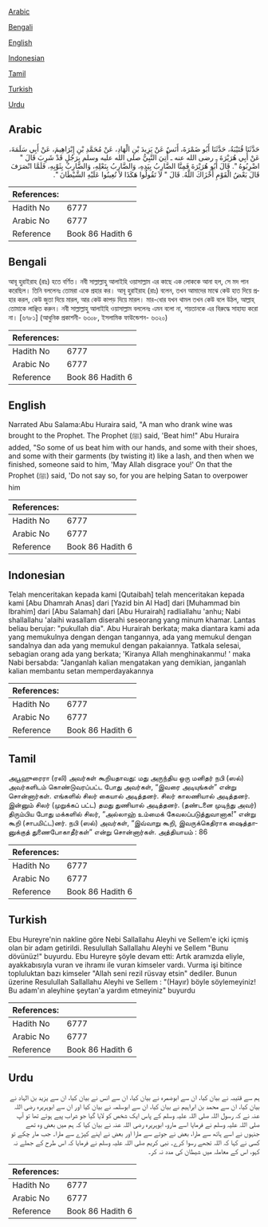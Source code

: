 [Arabic](#arabic)

[Bengali](#bengali)

[English](#english)

[Indonesian](#indonesian)

[Tamil](#tamil)

[Turkish](#turkish)

[Urdu](#urdu)

## Arabic


<div dir="rtl" lang="ar" style={{fontSize:'larger',backgroundColor:'#f8f9fa',padding:20}}>
حَدَّثَنَا قُتَيْبَةُ، حَدَّثَنَا أَبُو ضَمْرَةَ، أَنَسٌ عَنْ يَزِيدَ بْنِ الْهَادِ، عَنْ مُحَمَّدِ بْنِ إِبْرَاهِيمَ، عَنْ أَبِي سَلَمَةَ، عَنْ أَبِي هُرَيْرَةَ ـ رضى الله عنه ـ أُتِيَ النَّبِيُّ صلى الله عليه وسلم بِرَجُلٍ قَدْ شَرِبَ قَالَ ‏"‏ اضْرِبُوهُ ‏"‏‏.‏ قَالَ أَبُو هُرَيْرَةَ فَمِنَّا الضَّارِبُ بِيَدِهِ، وَالضَّارِبُ بِنَعْلِهِ، وَالضَّارِبُ بِثَوْبِهِ، فَلَمَّا انْصَرَفَ قَالَ بَعْضُ الْقَوْمِ أَخْزَاكَ اللَّهُ‏.‏ قَالَ ‏"‏ لاَ تَقُولُوا هَكَذَا لاَ تُعِينُوا عَلَيْهِ الشَّيْطَانَ ‏"‏‏.‏
</div>
<div style={{backgroundColor:'#f8f9fa',padding:20, marginBottom: 10}}><table> <thead> <tr> <th>References:</th> <th></th> </tr> </thead> <tbody><tr><td>Hadith No</td><td>6777</td></tr><tr><td>Arabic No</td><td>6777</td></tr><tr><td>Reference</td><td>Book 86 Hadith 6</td></tr></tbody></table></div>

## Bengali


<div dir="ltr" lang="bn" style={{fontSize:'larger',backgroundColor:'#f8f9fa',padding:20}}>
আবূ হুরাইরাহ (রাঃ) হতে বর্ণিত। নবী সাল্লাল্লাহু আলাইহি ওয়াসাল্লাম এর কাছে এক লোককে আনা হল, সে মদ পান করেছিল। তিনি বললেনঃ তোমরা একে প্রহার কর। আবূ হুরাইরাহ (রাঃ) বলেন, তখন আমাদের মাঝে কেউ হাত দিয়ে প্রহার করল, কেউ জুতা দিয়ে মারল, আর কেউ কাপড় দিয়ে মারল। মার-ধোর যখন থামল তখন কেউ বলে উঠল, আল্লাহ্ তোমাকে লাঞ্ছিত করুন। নবী সাল্লাল্লাহু আলাইহি ওয়াসাল্লাম বললেনঃ এমন বলো না, শয়তানকে এর বিরুদ্ধে সাহায্য করো না। [৬৭৮১] (আধুনিক প্রকাশনী- ৬৩০৮, ইসলামিক ফাউন্ডেশন- ৬৩২০)
</div>
<div style={{backgroundColor:'#f8f9fa',padding:20, marginBottom: 10}}><table> <thead> <tr> <th>References:</th> <th></th> </tr> </thead> <tbody><tr><td>Hadith No</td><td>6777</td></tr><tr><td>Arabic No</td><td>6777</td></tr><tr><td>Reference</td><td>Book 86 Hadith 6</td></tr></tbody></table></div>

## English


<div dir="ltr" lang="en" style={{fontSize:'larger',backgroundColor:'#f8f9fa',padding:20}}>
Narrated Abu Salama:Abu Huraira said, "A man who drank wine was brought to the Prophet. The Prophet (ﷺ) said, 'Beat him!" Abu Huraira added, "So some of us beat him with our hands, and some with their shoes, and some with their garments (by twisting it) like a lash, and then when we finished, someone said to him, 'May Allah disgrace you!' On that the Prophet (ﷺ) said, 'Do not say so, for you are helping Satan to overpower him
</div>
<div style={{backgroundColor:'#f8f9fa',padding:20, marginBottom: 10}}><table> <thead> <tr> <th>References:</th> <th></th> </tr> </thead> <tbody><tr><td>Hadith No</td><td>6777</td></tr><tr><td>Arabic No</td><td>6777</td></tr><tr><td>Reference</td><td>Book 86 Hadith 6</td></tr></tbody></table></div>

## Indonesian


<div dir="ltr" lang="id" style={{fontSize:'larger',backgroundColor:'#f8f9fa',padding:20}}>
Telah menceritakan kepada kami [Qutaibah] telah menceritakan kepada kami [Abu Dhamrah Anas] dari [Yazid bin Al Had] dari [Muhammad bin Ibrahim] dari [Abu Salamah] dari [Abu Hurairah] radliallahu 'anhu; Nabi shallallahu 'alaihi wasallam diserahi seseorang yang minum khamar. Lantas beliau berujar: "pukullah dia". Abu Hurairah berkata; maka diantara kami ada yang memukulnya dengan dengan tangannya, ada yang memukul dengan sandalnya dan ada yang memukul dengan pakaiannya. Tatkala selesai, sebagian orang ada yang berkata; 'Kiranya Allah menghinakanmu! ' maka Nabi bersabda: "Janganlah kalian mengatakan yang demikian, janganlah kalian membantu setan memperdayakannya
</div>
<div style={{backgroundColor:'#f8f9fa',padding:20, marginBottom: 10}}><table> <thead> <tr> <th>References:</th> <th></th> </tr> </thead> <tbody><tr><td>Hadith No</td><td>6777</td></tr><tr><td>Arabic No</td><td>6777</td></tr><tr><td>Reference</td><td>Book 86 Hadith 6</td></tr></tbody></table></div>

## Tamil


<div dir="ltr" lang="ta" style={{fontSize:'larger',backgroundColor:'#f8f9fa',padding:20}}>
அபூஹுரைரா (ரலி) அவர்கள் கூறியதாவது: மது அருந்திய ஒரு மனிதர் நபி (ஸல்) அவர்களிடம் கொண்டுவரப்பட்ட போது அவர்கள், “இவரை அடியுங்கள்” என்று சொன்னார்கள். எங்களில் சிலர் கையால் அடித்தனர். சிலர் காலணியால் அடித்தனர். இன்னும் சிலர் (முறுக்கப் பட்ட) தமது துணியால் அடித்தனர். (தண்டனை முடிந்து அவர்) திரும்பிய போது மக்களில் சிலர், “அல்லாஹ் உம்மைக் கேவலப்படுத்துவானாக!” என்று கூறி (சாபமிட்ட)னர். நபி (ஸல்) அவர்கள், “இவ்வாறு கூறி, இவருக்கெதிராக ஷைத்தானுக்குத் துணைபோகாதீர்கள்” என்று சொன்னார்கள். அத்தியாயம் : 86
</div>
<div style={{backgroundColor:'#f8f9fa',padding:20, marginBottom: 10}}><table> <thead> <tr> <th>References:</th> <th></th> </tr> </thead> <tbody><tr><td>Hadith No</td><td>6777</td></tr><tr><td>Arabic No</td><td>6777</td></tr><tr><td>Reference</td><td>Book 86 Hadith 6</td></tr></tbody></table></div>

## Turkish


<div dir="ltr" lang="tr" style={{fontSize:'larger',backgroundColor:'#f8f9fa',padding:20}}>
Ebu Hureyre'nin nakline göre Nebi Sallallahu Aleyhi ve Sellem'e içki içmiş olan bir adam getirildi. Resulullah Sallallahu Aleyhi ve Sellem "Bunu dövünüz!" buyurdu. Ebu Hureyre şöyle devam etti: Artık aramızda eliyle, ayakkabısıyla vuran ve ihramı ile vuran kimseler vardı. Vurma işi bitince topluluktan bazı kimseler "Allah seni rezil rüsvay etsin" dediler. Bunun üzerine Resulullah Sallallahu Aleyhi ve Sellem : "(Hayır) böyle söylemeyiniz! Bu adam'ın aleyhine şeytan'a yardım etmeyiniz" buyurdu
</div>
<div style={{backgroundColor:'#f8f9fa',padding:20, marginBottom: 10}}><table> <thead> <tr> <th>References:</th> <th></th> </tr> </thead> <tbody><tr><td>Hadith No</td><td>6777</td></tr><tr><td>Arabic No</td><td>6777</td></tr><tr><td>Reference</td><td>Book 86 Hadith 6</td></tr></tbody></table></div>

## Urdu


<div dir="rtl" lang="ur" style={{fontSize:'larger',backgroundColor:'#f8f9fa',padding:20}}>
ہم سے قتیبہ نے بیان کیا، ان سے ابوضمرہ نے بیان کیا، ان سے انس نے بیان کیا، ان سے یزید بن الہاد نے بیان کیا، ان سے محمد بن ابراہیم نے بیان کیا، ان سے ابوسلمہ نے بیان کیا اور ان سے ابوہریرہ رضی اللہ عنہ نے کہ رسول اللہ صلی اللہ علیہ وسلم کے پاس ایک شخص کو لایا گیا جو شراب پیے ہوئے تھا تو آپ صلی اللہ علیہ وسلم نے فرمایا اسے مارو، ابوہریرہ رضی اللہ عنہ نے بیان کیا کہ ہم میں بعض وہ تھے جنہوں نے اسے ہاتھ سے مارا، بعض نے جوتے سے مارا اور بعض نے اپنے کپڑے سے مارا۔ جب مار چکے تو کسی نے کہا کہ اللہ تجھے رسوا کرے۔ نبی کریم صلی اللہ علیہ وسلم نے فرمایا کہ اس طرح کے جملے نہ کہو، اس کے معاملہ میں شیطان کی مدد نہ کر۔
</div>
<div style={{backgroundColor:'#f8f9fa',padding:20, marginBottom: 10}}><table> <thead> <tr> <th>References:</th> <th></th> </tr> </thead> <tbody><tr><td>Hadith No</td><td>6777</td></tr><tr><td>Arabic No</td><td>6777</td></tr><tr><td>Reference</td><td>Book 86 Hadith 6</td></tr></tbody></table></div>